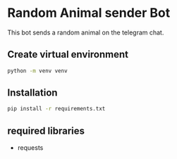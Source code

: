 # Random Animal sender Bot

This bot sends a random animal on the telegram chat.

## Create virtual environment

```bash
python -m venv venv
```

## Installation

```bash
pip install -r requirements.txt
```

## required libraries

- requests
